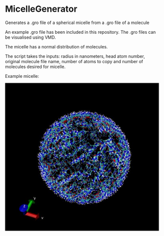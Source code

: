 # MicelleGenerator
Generates a .gro file of a spherical micelle from a .gro file of a molecule

An example .gro file has been included in this repository.
The .gro files can be visualised using VMD. 

The micelle has a normal distribution of molecules.

The script takes the inputs: radius in nanometers, head atom number, original molecule file name, number of atoms to copy and number of molecules desired for micelle.

Example micelle:



![Image of Micelle](https://github.com/RavinderSian/MicelleGenerator/blob/main/micelle.JPG)
